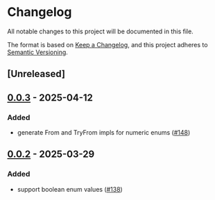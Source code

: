 # Changelog

All notable changes to this project will be documented in this file.

The format is based on [Keep a Changelog](https://keepachangelog.com/en/1.0.0/),
and this project adheres to [Semantic Versioning](https://semver.org/spec/v2.0.0.html).

## [Unreleased]

## [0.0.3](https://github.com/x7c1/gesha/compare/gesha-macros-v0.0.2...gesha-macros-v0.0.3) - 2025-04-12

### Added

- generate From and TryFrom impls for numeric enums ([#148](https://github.com/x7c1/gesha/pull/148))

## [0.0.2](https://github.com/x7c1/gesha/compare/gesha-macros-v0.0.1...gesha-macros-v0.0.2) - 2025-03-29

### Added

- support boolean enum values ([#138](https://github.com/x7c1/gesha/pull/138))
